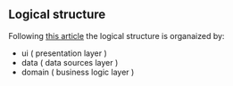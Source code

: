 ## Logical structure
Following [this article](https://developer.android.com/topic/architecture#recommended-app-arch) the logical structure is organaized by:

- ui ( presentation layer )
- data ( data sources layer )
- domain ( business logic layer )